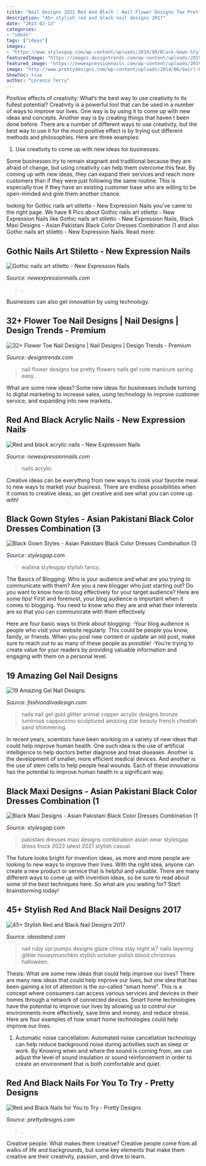 ```yaml
---
title: "Nail Designs 2022 Red And Black : Nail Flower Designs Toe Pretty Flowers Nails Gel Cute Manicure Spring Easy"
description: "45+ stylish red and black nail designs 2017"
date: "2023-02-13"
categories:
- "ideas"
tags: ["ideas"]
images:
- "https://www.stylesgap.com/wp-content/uploads/2019/09/Black-Gown-Styles-Asian-Pakistani-Black-Color-Dresses-Combination-3.jpg"
featuredImage: "https://images.designtrends.com/wp-content/uploads/2015/10/06090715/Pretty-Flower-Toe-Nail-Design.jpg"
featured_image: "https://newexpressionnails.com/wp-content/uploads/2019/08/gothic-nails-art-stiletto-1.jpg"
image: "http://www.prettydesigns.com/wp-content/uploads/2014/06/Swirl-Nails.jpg"
ShowToc: true
author: "Lorenzo Terry"
---
```



Positive effects of creativity: What’s the best way to use creativity to its fullest potential?
Creativity is a powerful tool that can be used in a number of ways to improve our lives. One way is by using it to come up with new ideas and concepts. Another way is by creating things that haven t been done before. There are a number of different ways to use creativity, but the best way to use it for the most positive effect is by trying out different methods and philosophies. Here are three examples:
1. Use creativity to come up with new ideas for businesses.

Some businesses try to remain stagnant and traditional because they are afraid of change, but using creativity can help them overcome this fear. By coming up with new ideas, they can expand their services and reach more customers than if they were just following the same routine. This is especially true if they have an existing customer base who are willing to be open-minded and give them another chance.

	

		
looking for Gothic nails art stiletto - New Expression Nails you've came to the right page. We have 8 Pics about Gothic nails art stiletto - New Expression Nails like Gothic nails art stiletto - New Expression Nails, Black Maxi Designs - Asian Pakistani Black Color Dresses Combination (1 and also Gothic nails art stiletto - New Expression Nails. Read more:
		
    
## Gothic Nails Art Stiletto - New Expression Nails

<img loading=lazy src="https://newexpressionnails.com/wp-content/uploads/2019/08/gothic-nails-art-stiletto-1.jpg" onerror="this.onerror=null;this.src='https://tse2.mm.bing.net/th?id=OIP.7MiCyiKVXeEvrWKK-EMQ2QHaIr&amp;pid=15.1';" alt="Gothic nails art stiletto - New Expression Nails">

_Source: newexpressionnails.com_

>. 

	

Businesses can also get innovation by using technology.

    
## 32+ Flower Toe Nail Designs | Nail Designs | Design Trends - Premium

<img loading=lazy src="https://images.designtrends.com/wp-content/uploads/2015/10/06090715/Pretty-Flower-Toe-Nail-Design.jpg" onerror="this.onerror=null;this.src='https://tse2.mm.bing.net/th?id=OIP.pfabrQLXFkCvf2wOtrBI8QHaJ3&amp;pid=15.1';" alt="32+ Flower Toe Nail Designs | Nail Designs | Design Trends - Premium">

_Source: designtrends.com_

>nail flower designs toe pretty flowers nails gel cute manicure spring easy. 

	

What are some new ideas?
Some new ideas for businesses include turning to digital marketing to increase sales, using technology to improve customer service, and expanding into new markets.

    
## Red And Black Acrylic Nails - New Expression Nails

<img loading=lazy src="https://newexpressionnails.com/wp-content/uploads/2019/02/red-and-black-acrylic-nails-1.jpg" onerror="this.onerror=null;this.src='https://tse1.mm.bing.net/th?id=OIP.45d-YnYvhj7KUJlF33avAwHaHa&amp;pid=15.1';" alt="Red and black acrylic nails - New Expression Nails">

_Source: newexpressionnails.com_

>nails acrylic. 

	

Creative ideas can be everything from new ways to cook your favorite meal to new ways to market your business. There are endless possibilities when it comes to creative ideas, so get creative and see what you can come up with!

    
## Black Gown Styles - Asian Pakistani Black Color Dresses Combination (3

<img loading=lazy src="https://www.stylesgap.com/wp-content/uploads/2019/09/Black-Gown-Styles-Asian-Pakistani-Black-Color-Dresses-Combination-3.jpg" onerror="this.onerror=null;this.src='https://tse2.mm.bing.net/th?id=OIP.I86KtNtQj7nXsHymJA423QHaLH&amp;pid=15.1';" alt="Black Gown Styles - Asian Pakistani Black Color Dresses Combination (3">

_Source: stylesgap.com_

>walima stylesgap stylish fancy. 

	

The Basics of Blogging: Who is your audience and what are you trying to communicate with them?
Are you a new blogger who just starting out? Do you want to know how to blog effectively for your target audience? Here are some tips! 
First and foremost, your blog audience is important when it comes to blogging. You need to know who they are and what their interests are so that you can communicate with them effectively. 

Here are four basic ways to think about blogging:
-Your blog audience is people who visit your website regularly. This could be people you know, family, or friends. When you post new content or update an old post, make sure to reach out to as many of these people as possible! 
-You’re trying to create value for your readers by providing valuable information and engaging with them on a personal level.

    
## 19 Amazing Gel Nail Designs

<img loading=lazy src="https://www.fashiondivadesign.com/wp-content/uploads/2014/01/Luminous-Nails-Beauty-Gold-Coast-Queensland.-Acrylic-Nails-Gel-Nails-Sculptured-Acrylic-with-Fortune-Shimmering-Sand-Star-Stand-Bronze-Glitter-Copper-Cappuccino-Gold-Black..jpg" onerror="this.onerror=null;this.src='https://tse1.mm.bing.net/th?id=OIP.sS_MOQUN-zns3n4DAtno2QHaG9&amp;pid=15.1';" alt="19 Amazing Gel Nail Designs">

_Source: fashiondivadesign.com_

>nails nail gel gold glitter animal copper acrylic designs bronze luminous cappuccino sculptured amazing star beauty french cheetah sand shimmering. 

	

In recent years, scientists have been working on a variety of new ideas that could help improve human health. One such idea is the use of artificial intelligence to help doctors better diagnose and treat diseases. Another is the development of smaller, more efficient medical devices. And another is the use of stem cells to help people heal wounds. Each of these innovations has the potential to improve human health in a significant way.

    
## Black Maxi Designs - Asian Pakistani Black Color Dresses Combination (1

<img loading=lazy src="https://www.stylesgap.com/wp-content/uploads/2019/09/Black-Maxi-Designs-Asian-Pakistani-Black-Color-Dresses-Combination-1.jpg" onerror="this.onerror=null;this.src='https://tse1.mm.bing.net/th?id=OIP.Q5Nl_DlgSbPZqqTc5vLbtwHaLH&amp;pid=15.1';" alt="Black Maxi Designs - Asian Pakistani Black Color Dresses Combination (1">

_Source: stylesgap.com_

>pakistani dresses maxi designs combination asian wear stylesgap dress frock 2022 latest 2021 stylish casual. 

	

The future looks bright for invention ideas, as more and more people are looking to new ways to improve their lives. With the right idea, anyone can create a new product or service that is helpful and valuable. There are many different ways to come up with invention ideas, so be sure to read about some of the best techniques here. So what are you waiting for? Start brainstorming today!

    
## 45+ Stylish Red And Black Nail Designs 2017

<img loading=lazy src="http://ideastand.com/wp-content/uploads/2016/01/red-and-black-nail-designs/6-red-black-nail-designs.jpg" onerror="this.onerror=null;this.src='https://tse2.mm.bing.net/th?id=OIP.vc6Yk8fp2mGA3Bh076dHhAHaLH&amp;pid=15.1';" alt="45+ Stylish Red and Black Nail Designs 2017">

_Source: ideastand.com_

>nail ruby opi pumps designs glaze china stay night w7 nails layering glitter honeymunchkin stylish october polish blood christmas halloween. 

	

Thesis: What are some new ideas that could help improve our lives?
There are many new ideas that could help improve our lives, but one idea that has been gaining a lot of attention is the so-called “smart home”. This is a concept where consumers can access various services and devices in their homes through a network of connected devices. Smart home technologies have the potential to improve our lives by allowing us to control our environments more effectively, save time and money, and reduce stress. Here are four examples of how smart home technologies could help improve our lives.
1. Automatic noise cancellation: Automated noise cancellation technology can help reduce background noise during activities such as sleep or work. By Knowing when and where the sound is coming from, we can adjust the level of sound insulation or sound reinforcement in order to create an environment that is both comfortable and quiet.


    
## Red And Black Nails For You To Try - Pretty Designs

<img loading=lazy src="http://www.prettydesigns.com/wp-content/uploads/2014/06/Swirl-Nails.jpg" onerror="this.onerror=null;this.src='https://tse4.mm.bing.net/th?id=OIP.c8Z4flkntvah3tL2CG4kEwHaKQ&amp;pid=15.1';" alt="Red and Black Nails for You to Try - Pretty Designs">

_Source: prettydesigns.com_

>. 

	

Creative people: What makes them creative?
Creative people come from all walks of life and backgrounds, but some key elements that make them creative are their creativity, passion, and drive to learn.

